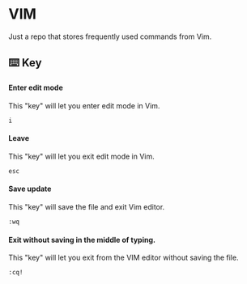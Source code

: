 # VIM

Just a repo that stores frequently used commands from Vim.

## ⌨️ Key

#### Enter edit mode

This "key" will let you enter edit mode in Vim.

```
i
```

#### Leave

This "key" will let you exit edit mode in Vim.

```
esc
```

#### Save update

This "key" will save the file and exit Vim editor.

```
:wq
```

#### Exit without saving in the middle of typing.

This "key" will let you exit from the VIM editor without saving the file.

```
:cq!
```
